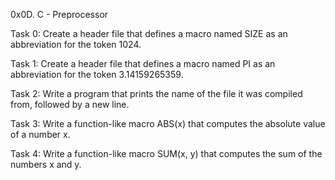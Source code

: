 
0x0D. C - Preprocessor

Task 0: Create a header file that defines a macro named SIZE as an abbreviation for the token 1024.

Task 1: Create a header file that defines a macro named PI as an abbreviation for the token 3.14159265359.

Task 2: Write a program that prints the name of the file it was compiled from, followed by a new line.

Task 3: Write a function-like macro ABS(x) that computes the absolute value of a number x.

Task 4: Write a function-like macro SUM(x, y) that computes the sum of the numbers x and y.
